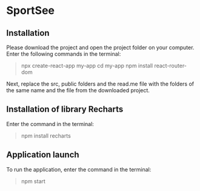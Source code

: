 # SportSee #

## Installation ##

Please download the project and open the project folder on your computer.
Enter the following commands in the terminal:

> npx create-react-app my-app
> cd my-app
> npm install react-router-dom

Next, replace the src, public folders and the read.me file with the folders of the same name and the file from the downloaded project.


## Installation of library Recharts ##

Enter the command in the terminal:
> npm install recharts


## Application launch ##

To run the application, enter the command in the terminal:
> npm start




